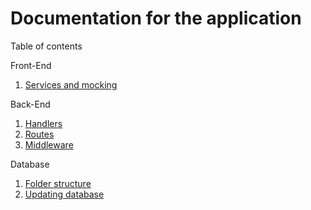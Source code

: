 # Documentation for the application

Table of contents

Front-End
1. [Services and mocking](./fe/services.md)

Back-End
1. [Handlers](./be/handlers.md)
2. [Routes](./be/routes.md)
3. [Middleware](./be/middleware.md)

Database
1. [Folder structure](./db/folders.md)
2. [Updating database](./db/update.md)